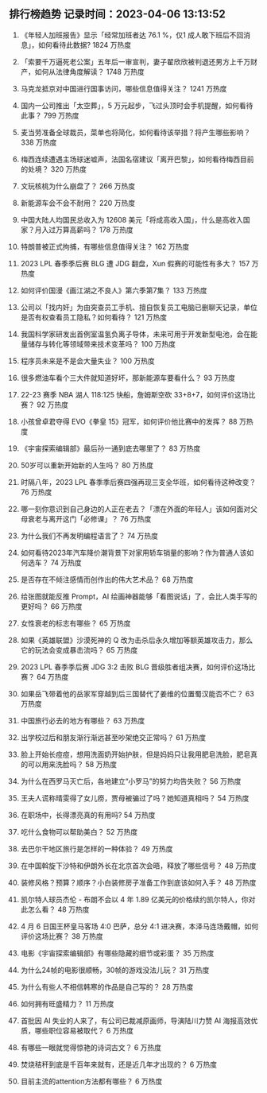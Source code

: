 
## 排行榜趋势 记录时间：2023-04-06 13:13:52
  
  1. 《年轻人加班报告》显示「经常加班者达 76.1 %，仅1 成人敢下班后不回消息」，如何看待此数据? 1824 万热度
    
  2. 「索要千万逼死老公案」五年后一审宣判，妻子翟欣欣被判退还男方上千万财产，如何从法律角度解读？ 1748 万热度
    
  3. 马克龙抵京对中国进行国事访问，哪些信息值得关注？ 1241 万热度
    
  4. 国内一公司推出「太空葬」，5 万元起步，飞过头顶时会手机提醒，如何看待此事？ 799 万热度
    
  5. 麦当劳准备全球裁员，菜单也将简化，如何看待该举措？将产生哪些影响？ 338 万热度
    
  6. 梅西连续遭遇主场球迷嘘声，法国名宿建议「离开巴黎」，如何看待梅西目前的处境？ 320 万热度
    
  7. 文玩核桃为什么崩盘了？ 266 万热度
    
  8. 新能源车会不会不耐用？ 220 万热度
    
  9. 中国大陆人均国民总收入为 12608 美元「将成高收入国」，什么是高收入国家？月入过万算高薪吗？ 178 万热度
    
  10. 特朗普被正式拘捕，有哪些信息值得关注？ 162 万热度
    
  11. 2023 LPL 春季季后赛 BLG 遭 JDG 翻盘，Xun 假赛的可能性有多大？ 157 万热度
    
  12. 如何评价国漫《画江湖之不良人》第六季第7集？ 133 万热度
    
  13. 公司以「找内奸」为由突查员工手机、擅自恢复员工电脑已删聊天记录，单位是否有权查看员工隐私？如何看待？ 121 万热度
    
  14. 我国科学家研发出首例室温氢负离子导体，未来可用于开发新型电池，会在能量储存与转化等领域带来技术变革吗？ 100 万热度
    
  15. 程序员未来是不是会大量失业？ 100 万热度
    
  16. 很多燃油车看个三大件就知道好坏，那新能源车要看什么？ 93 万热度
    
  17. 22-23 赛季 NBA 湖人 118:125 快船，詹姆斯空砍 33+8+7，如何评价这场比赛？ 92 万热度
    
  18. 小孩曾卓君夺得 EVO《拳皇 15》冠军，如何评价他比赛中的发挥？ 88 万热度
    
  19. 《宇宙探索编辑部》最后孙一通到底去哪里了？ 83 万热度
    
  20. 50岁可以重新开始新的人生吗？ 80 万热度
    
  21. 时隔八年，2023 LPL 春季季后赛四强再现三支全华班，如何看待这种改变？ 76 万热度
    
  22. 哪一刻你意识到自己身边的人正在老去？「漂在外面的年轻人」该如何面对父母衰老与离开这门「必修课」？ 76 万热度
    
  23. 为什么我们不再发明编程语言了？ 74 万热度
    
  24. 如何看待2023年汽车降价潮背景下对家用轿车销量的影响？作为普通人该如何选车？ 74 万热度
    
  25. 是否存在不倾注感情而创作出的伟大艺术品？ 68 万热度
    
  26. 给张图就能反推 Prompt，AI 绘画神器能够「看图说话」了，会比人类手写的更好吗？ 66 万热度
    
  27. 女性衰老的标志有哪些？ 65 万热度
    
  28. 如果《英雄联盟》沙漠死神的 Q 改为击杀后永久增加等额英雄攻击力，那么它的玩法会变成暴击流吗？ 65 万热度
    
  29. 2023 LPL 春季季后赛 JDG 3:2 击败 BLG 晋级胜者组决赛，如何评价这场比赛？ 64 万热度
    
  30. 如果岳飞带着他的岳家军穿越到后三国替代了姜维的位置蜀汉能否不亡？ 63 万热度
    
  31. 中国旅行必去的地方有哪些？ 63 万热度
    
  32. 出学校过后和朋友渐行渐远甚至吵架绝交正常吗？ 61 万热度
    
  33. 脸上开始长痘痘，想用洗面奶开始护肤，但是妈妈只让我用肥皂洗脸，肥皂真的可以用来洗脸吗？ 58 万热度
    
  34. 为什么在西罗马灭亡后，各地建立“小罗马”的努力均告失败？ 56 万热度
    
  35. 王夫人谎称晴雯得了女儿痨，贾母被骗过了吗？她知道真相吗？ 54 万热度
    
  36. 在职场中，长得漂亮真的有用吗? 54 万热度
    
  37. 吃什么食物可以帮助美白？ 52 万热度
    
  38. 去巴尔干地区旅行是怎样的一种体验？ 49 万热度
    
  39. 在中国斡旋下沙特和伊朗外长在北京首次会晤，释放了哪些信号？ 48 万热度
    
  40. 装修风格？预算？顺序？小白装修房子准备工作到底该如何入手？ 48 万热度
    
  41. 凯尔特人球员杰伦 - 布朗不会以 4 年 1.89 亿美元的价格续约凯尔特人，你对此怎么看？ 48 万热度
    
  42. 4 月 6 日国王杯皇马客场 4:0 巴萨，总分 4:1 进决赛，本泽马连场戴帽，如何评价这场比赛？ 38 万热度
    
  43. 电影《宇宙探索编辑部》有哪些隐藏的细节或彩蛋？ 35 万热度
    
  44. 为什么24帧的电影很顺畅，30帧的游戏没法儿玩？ 31 万热度
    
  45. 为什么有些人不相信韩寒的作品是自己写的？ 28 万热度
    
  46. 如何拥有旺盛精力？ 11 万热度
    
  47. 首批因 AI 失业的人来了，有公司已裁减原画师，导演陆川力赞 AI 海报高效优质，哪些职位容易被取代？ 6 万热度
    
  48. 有哪些一眼就觉得惊艳的诗词古文？ 6 万热度
    
  49. 焚烧秸秆到底是千百年来就有，还是近几年才出现的？ 6 万热度
    
  50. 目前主流的attention方法都有哪些？ 6 万热度
    